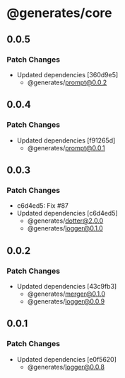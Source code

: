# @generates/core

## 0.0.5

### Patch Changes

- Updated dependencies [360d9e5]
  - @generates/prompt@0.0.2

## 0.0.4

### Patch Changes

- Updated dependencies [f91265d]
  - @generates/prompt@0.0.1

## 0.0.3

### Patch Changes

- c6d4ed5: Fix #87
- Updated dependencies [c6d4ed5]
  - @generates/dotter@2.0.0
  - @generates/logger@0.1.0

## 0.0.2

### Patch Changes

- Updated dependencies [43c9fb3]
  - @generates/merger@0.1.0
  - @generates/logger@0.0.9

## 0.0.1

### Patch Changes

- Updated dependencies [e0f5620]
  - @generates/logger@0.0.8
